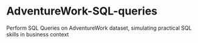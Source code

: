# AdventureWork-SQL-queries
Perform SQL Queries on AdventureWork dataset, simulating practical SQL skills in business context

